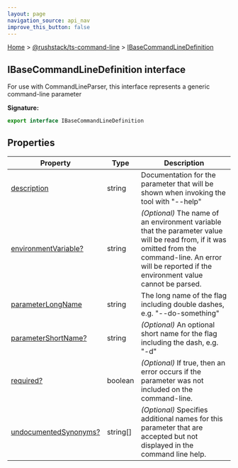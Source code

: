 ```yaml
---
layout: page
navigation_source: api_nav
improve_this_button: false
---
```



[Home](./index.md) &gt; [@rushstack/ts-command-line](./ts-command-line.md) &gt; [IBaseCommandLineDefinition](./ts-command-line.ibasecommandlinedefinition.md)

## IBaseCommandLineDefinition interface

For use with CommandLineParser, this interface represents a generic command-line parameter

<b>Signature:</b>

```typescript
export interface IBaseCommandLineDefinition
```

## Properties

|  Property | Type | Description |
|  --- | --- | --- |
|  [description](./ts-command-line.ibasecommandlinedefinition.description.md) | string | Documentation for the parameter that will be shown when invoking the tool with "--help" |
|  [environmentVariable?](./ts-command-line.ibasecommandlinedefinition.environmentvariable.md) | string | <i>(Optional)</i> The name of an environment variable that the parameter value will be read from, if it was omitted from the command-line. An error will be reported if the environment value cannot be parsed. |
|  [parameterLongName](./ts-command-line.ibasecommandlinedefinition.parameterlongname.md) | string | The long name of the flag including double dashes, e.g. "--do-something" |
|  [parameterShortName?](./ts-command-line.ibasecommandlinedefinition.parametershortname.md) | string | <i>(Optional)</i> An optional short name for the flag including the dash, e.g. "-d" |
|  [required?](./ts-command-line.ibasecommandlinedefinition.required.md) | boolean | <i>(Optional)</i> If true, then an error occurs if the parameter was not included on the command-line. |
|  [undocumentedSynonyms?](./ts-command-line.ibasecommandlinedefinition.undocumentedsynonyms.md) | string\[\] | <i>(Optional)</i> Specifies additional names for this parameter that are accepted but not displayed in the command line help. |
